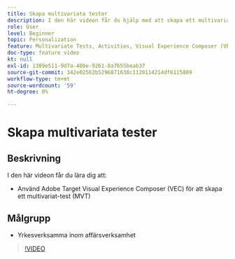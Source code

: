 ```yaml
---
title: Skapa multivariata tester
description: I den här videon får du hjälp med att skapa ett multivariat-test (MVT) i Adobe Target. Lär dig hur du skapar och tolkar MVT-filer.
role: User
level: Beginner
topic: Personalization
feature: Multivariate Tests, Activities, Visual Experience Composer (VEC)
doc-type: feature video
kt: null
exl-id: 1389e511-9d7a-400e-9261-8a7655beab37
source-git-commit: 342e02562b5296871638c1120114214df6115809
workflow-type: tm+mt
source-wordcount: '59'
ht-degree: 0%

---
```


# Skapa multivariata tester

## Beskrivning

I den här videon får du lära dig att:

* Använd Adobe Target Visual Experience Composer (VEC) för att skapa ett multivariat-test (MVT)

## Målgrupp

* Yrkesverksamma inom affärsverksamhet

>[!VIDEO](https://video.tv.adobe.com/v/17395/?quality=12)
